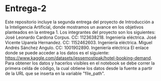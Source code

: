 # Entrega-2
Este repositorio incluye la segunda entrega del proyecto de Introducción a la Inteligencia Artificial, donde mostramos un avance en los objetivos planteados en la entrega 1.
Los integrantes del proyecto son los siguientes:
José Leonardo Cardona Corpus. CC: 1123638218. Ingeniería eléctrica.
José Vicente Uparela Hernandez. CC: 1152462603. Ingeniería eléctrica.
Miguel Andrés Sánchez Angulo. CC: 1001902890. Ingeniería eléctrica
El enlace donde se puede acceder a los datos es el siguiente: https://www.kaggle.com/datasets/jessemostipak/hotel-booking-demand.
Para obtener los datos y hacerlos visibles en el notebook se debe correr la primera celda de código, la cual obtiene los datos desde la fuente a partir de la URL que se inserta en la variable "file_path".

